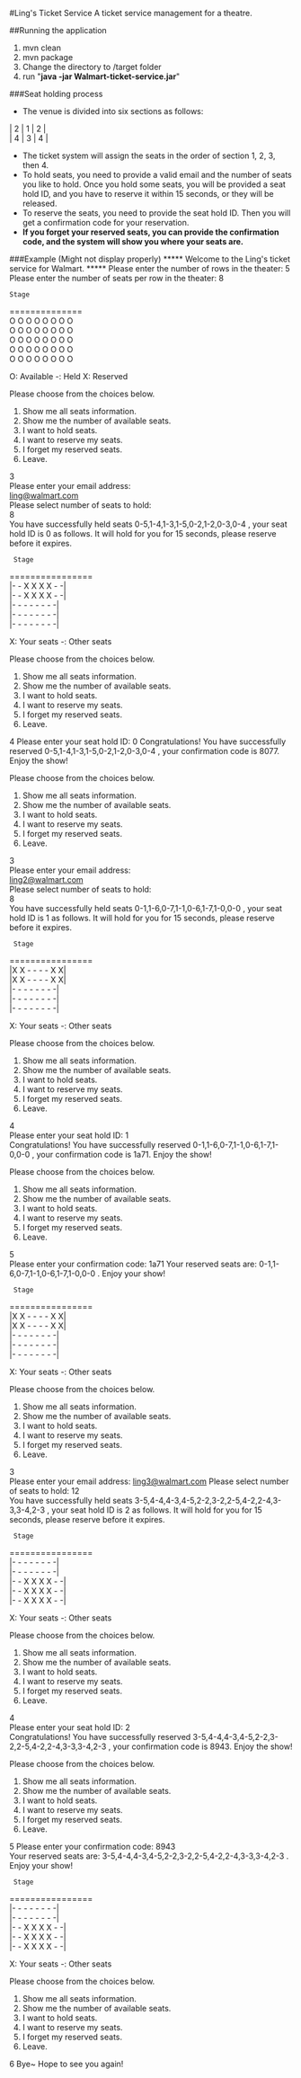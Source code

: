 #Ling's Ticket Service
A ticket service management for a theatre.

##Running the application
1. mvn clean
2. mvn package
3. Change the directory to /target folder
4. run "**java -jar Walmart-ticket-service.jar**"

###Seat holding process
- The venue is divided into six sections as follows:

| 2 | 1 | 2 |  
| 4 | 3 | 4 |

- The ticket system will assign the seats in the order of section 1, 2, 3, then 4.
- To hold seats, you need to provide a valid email and the number of seats you like to hold. Once you hold some seats, you will be provided a seat hold ID, and you have to reserve it within 15 seconds, or they will be released.
- To reserve the seats, you need to provide the seat hold ID. Then you will get a confirmation code for your reservation.
- **If you forget your reserved seats, you can provide the confirmation code, and the system will show you where your seats are.**

###Example (Might not display properly)
*****  Welcome to the Ling's ticket service for Walmart. *****
Please enter the number of rows in the theater:
5  
Please enter the number of seats per row in the theater:
8       

    Stage       
==============  
O O O O O O O O   
O O O O O O O O  
O O O O O O O O   
O O O O O O O O   
O O O O O O O O 

O: Available  -: Held  X: Reserved

Please choose from the choices below.
1. Show me all seats information.
2. Show me the number of available seats.
3. I want to hold seats.
4. I want to reserve my seats.
5. I forget my reserved seats.
6. Leave.

3  
Please enter your email address:  
ling@walmart.com  
Please select number of seats to hold:  
8  
You have successfully held seats 0-5,1-4,1-3,1-5,0-2,1-2,0-3,0-4
, your seat hold ID is 0
 as follows. It will hold for you for 15 seconds, please reserve before it expires.
   
     Stage  
================  
|- - X X X X - -|    
|- - X X X X - -|   
|- - - - - - - -|  
|- - - - - - - -|   
|- - - - - - - -|   

X: Your seats   -: Other seats

Please choose from the choices below.
1. Show me all seats information.
2. Show me the number of available seats.
3. I want to hold seats.
4. I want to reserve my seats.
5. I forget my reserved seats.
6. Leave.

4
Please enter your seat hold ID:
0
Congratulations! You have successfully reserved 0-5,1-4,1-3,1-5,0-2,1-2,0-3,0-4
, your confirmation code is 8077. Enjoy the show!

Please choose from the choices below.
1. Show me all seats information.
2. Show me the number of available seats.
3. I want to hold seats.
4. I want to reserve my seats.
5. I forget my reserved seats.
6. Leave.

3  
Please enter your email address:  
ling2@walmart.com  
Please select number of seats to hold:  
8  
You have successfully held seats 0-1,1-6,0-7,1-1,0-6,1-7,1-0,0-0
, your seat hold ID is 1
 as follows. It will hold for you for 15 seconds, please reserve before it expires.  
     
     Stage  
================  
|X X - - - - X X|   
|X X - - - - X X|   
|- - - - - - - -|   
|- - - - - - - -|  
|- - - - - - - -|   

X: Your seats   -: Other seats

Please choose from the choices below.
1. Show me all seats information.
2. Show me the number of available seats.
3. I want to hold seats.
4. I want to reserve my seats.
5. I forget my reserved seats.
6. Leave.

4  
Please enter your seat hold ID: 1  
Congratulations! You have successfully reserved 0-1,1-6,0-7,1-1,0-6,1-7,1-0,0-0
, your confirmation code is 1a71. Enjoy the show!

Please choose from the choices below.
1. Show me all seats information.
2. Show me the number of available seats.
3. I want to hold seats.
4. I want to reserve my seats.
5. I forget my reserved seats.
6. Leave.

5  
Please enter your confirmation code: 1a71
Your reserved seats are: 
0-1,1-6,0-7,1-1,0-6,1-7,1-0,0-0
. Enjoy your show!

     Stage
================  
|X X - - - - X X|   
|X X - - - - X X|   
|- - - - - - - -|  
|- - - - - - - -|  
|- - - - - - - -|  

X: Your seats   -: Other seats

Please choose from the choices below.
1. Show me all seats information.
2. Show me the number of available seats.
3. I want to hold seats.
4. I want to reserve my seats.
5. I forget my reserved seats.
6. Leave.

3  
Please enter your email address: ling3@walmart.com
Please select number of seats to hold: 12  
You have successfully held seats 3-5,4-4,4-3,4-5,2-2,3-2,2-5,4-2,2-4,3-3,3-4,2-3
, your seat hold ID is 2
 as follows. It will hold for you for 15 seconds, please reserve before it expires.  
     
     Stage
================  
|- - - - - - - -|   
|- - - - - - - -|   
|- - X X X X - -|   
|- - X X X X - -|  
|- - X X X X - -|  

X: Your seats   -: Other seats

Please choose from the choices below.
1. Show me all seats information.
2. Show me the number of available seats.
3. I want to hold seats.
4. I want to reserve my seats.
5. I forget my reserved seats.
6. Leave.

4  
Please enter your seat hold ID: 2  
Congratulations! You have successfully reserved 3-5,4-4,4-3,4-5,2-2,3-2,2-5,4-2,2-4,3-3,3-4,2-3
, your confirmation code is 8943. Enjoy the show!  

Please choose from the choices below.
1. Show me all seats information.
2. Show me the number of available seats.
3. I want to hold seats.
4. I want to reserve my seats.
5. I forget my reserved seats.
6. Leave.

5
Please enter your confirmation code: 8943  
Your reserved seats are: 
3-5,4-4,4-3,4-5,2-2,3-2,2-5,4-2,2-4,3-3,3-4,2-3
. Enjoy your show!

     Stage
================  
|- - - - - - - -|  
|- - - - - - - -|  
|- - X X X X - -|  
|- - X X X X - -|  
|- - X X X X - -|  

X: Your seats   -: Other seats

Please choose from the choices below.
1. Show me all seats information.
2. Show me the number of available seats.
3. I want to hold seats.
4. I want to reserve my seats.
5. I forget my reserved seats.
6. Leave.

6
Bye~ Hope to see you again!
